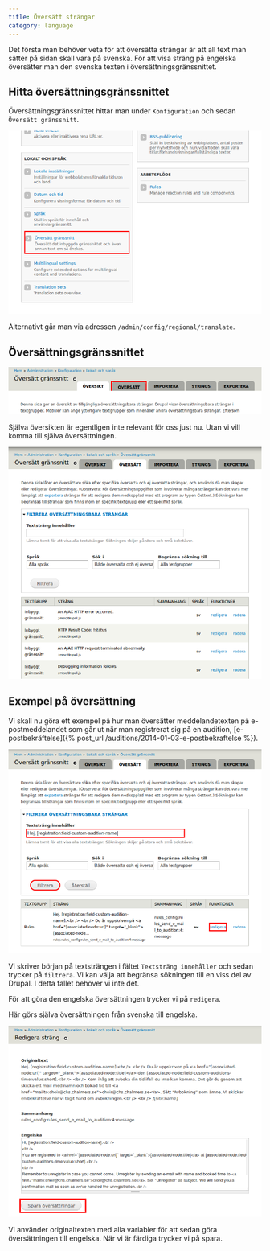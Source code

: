 ```yaml
---
title: Översätt strängar
category: language
---
```


Det första man behöver veta för att översätta strängar är att all text man sätter på sidan skall vara på svenska. För att visa sträng på engelska översätter man den svenska texten i översättningsgränssnittet.

## Hitta översättningsgränssnittet

Översättningsgränssnittet hittar man under `Konfiguration` och sedan `Översätt gränssnitt`.

[![Hitta översätt gränssnitt](/images/menu-translate-interface.png)](/images/menu-translate-interface.png)

Alternativt går man via adressen `/admin/config/regional/translate`.

## Översättningsgränssnittet

[![Översikt översätt gränssnitt](/images/translate-overview.png)](/images/translate-overview.png)

Själva översikten är egentligen inte relevant för oss just nu. Utan vi vill komma till själva översättningen.

[![Översätt gränssnitt](/images/translate-translate.png)](/images/translate-translate.png)

## Exempel på översättning

Vi skall nu göra ett exempel på hur man översätter meddelandetexten på e-postmeddelandet som går ut när man registrerat sig på en audition, [e-postbekräftelse]({% post_url /auditions/2014-01-03-e-postbekraftelse %}).

[![Exempel översätt sträng](/images/translate-translate-example.png)](/images/translate-translate-example.png)

Vi skriver början på textsträngen i fältet `Textsträng innehåller` och sedan trycker på `filtrera`. Vi kan välja att begränsa sökningen till en viss del av Drupal. I detta fallet behöver vi inte det.

För att göra den engelska översättningen trycker vi på `redigera`.

Här görs själva översättningen från svenska till engelska.

[![Översätt exempelsträng](/images/translate-example-edit.png)](/images/translate-example-edit.png)

Vi använder originaltexten med alla variabler för att sedan göra översättningen till engelska. När vi är färdiga trycker vi på spara.
